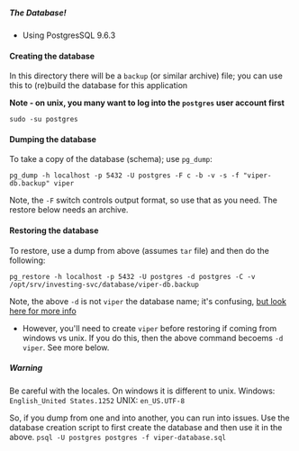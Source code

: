 

##### The Database!

* Using PostgresSQL 9.6.3

#### Creating the database

In this directory there will be a `backup` (or similar archive) file; you can use this to (re)build the database for this application

**Note - on unix, you many want to log into the `postgres` user account first**

```
sudo -su postgres
```

#### Dumping the database

To take a copy of the database (schema); use `pg_dump`:
```
pg_dump -h localhost -p 5432 -U postgres -F c -b -v -s -f "viper-db.backup" viper
```
Note, the `-F` switch controls output format, so use that as you need. The restore below needs an archive.

#### Restoring the database

To restore, use a dump from above (assumes `tar` file) and then do the following:
```
pg_restore -h localhost -p 5432 -U postgres -d postgres -C -v /opt/srv/investing-svc/database/viper-db.backup
```

Note, the above `-d` is not `viper` the database name; it's confusing, [but look here for more info](https://dba.stackexchange.com/questions/82161/why-pg-restore-ignores-create-error-failed-fatal-database-new-db-does-n)
* However, you'll need to create `viper` before restoring if coming from windows vs unix. If you do this, then the above command becoems `-d viper`. See more below.

##### Warning

Be careful with the locales. On windows it is different to unix.
Windows: `English_United States.1252`
UNIX: `en_US.UTF-8`

So, if you dump from one and into another, you can run into issues.
Use the database creation script to first create the database and then use it in the above.
```psql -U postgres postgres -f viper-database.sql```







